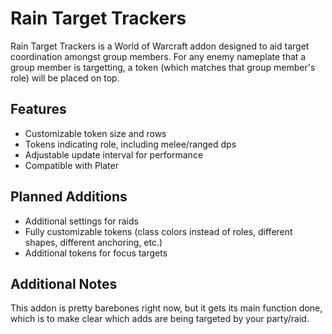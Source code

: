 # Rain Target Trackers

Rain Target Trackers is a World of Warcraft addon designed to aid target coordination amongst group members. For any enemy nameplate that a group member is targetting, a token (which matches that group member's role) will be placed on top.

## Features

 - Customizable token size and rows
 - Tokens indicating role, including melee/ranged dps
 - Adjustable update interval for performance
 - Compatible with Plater

## Planned Additions

 - Additional settings for raids
 - Fully customizable tokens (class colors instead of roles, different shapes, different anchoring, etc.)
 - Additional tokens for focus targets

## Additional Notes

This addon is pretty barebones right now, but it gets its main function done, which is to make clear which adds are being targeted by your party/raid.
